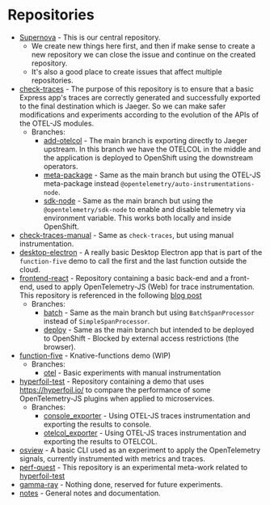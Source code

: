 # Repositories

* [Supernova](https://github.com/obs-nebula/supernova) - This is our central repository.
  * We create new things here first, and then if make sense to create a new repository we can close the issue and continue on the created repository.
  * It's also a good place to create issues that affect multiple repositories.
* [check-traces](https://github.com/obs-nebula/check-traces) - The purpose of this repository is to ensure that a basic Express app's traces are correctly generated and successfully exported to the final destination which is Jaeger. So we can make safer modifications and experiments according to the evolution of the APIs of the OTEL-JS modules.
  * Branches:
    * [add-otelcol](https://github.com/obs-nebula/check-traces/tree/add-otelcol) - The main branch is exporting directly to Jaeger upstream. In this branch we have the OTELCOL in the middle and the application is deployed to OpenShift using the downstream operators.
    * [meta-package](https://github.com/obs-nebula/check-traces/tree/meta-package) - Same as the main branch but using the OTEL-JS meta-package instead `@opentelemetry/auto-instrumentations-node`.
    * [sdk-node](https://github.com/obs-nebula/check-traces/tree/sdk-node) - Same as the main branch but using the `@opentelemetry/sdk-node` to enable and disable telemetry via environment variable. This works both locally and inside OpenShift.
* [check-traces-manual](https://github.com/obs-nebula/check-traces-manual) - Same as `check-traces`, but using manual instrumentation.
* [desktop-electron](https://github.com/obs-nebula/desktop-electron) - A really basic Desktop Electron app that is part of the `function-five` demo to call the first and the last function outside the cloud.
* [frontend-react](https://github.com/obs-nebula/frontend-react) - Repository containing a basic back-end and a front-end, used to apply OpenTelemetry-JS (Web) for trace instrumentation. This repository is referenced in the following [blog post](https://developers.redhat.com/articles/2023/03/22/how-enable-opentelemetry-traces-react-applications#further_reading)
  * Branches:
    * [batch](https://github.com/obs-nebula/frontend-react/tree/batch) - Same as the main branch but using `BatchSpanProcessor` instead of `SimpleSpanProcessor`.
    * [deploy](https://github.com/obs-nebula/frontend-react/tree/deploy) - Same as the main branch but intended to be deployed to OpenShift - Blocked by external access restrictions (the browser).
* [function-five](https://github.com/obs-nebula/function-five) - Knative-functions demo (WIP)
  * Branches:
    * [otel](https://github.com/obs-nebula/function-five/tree/otel) - Basic experiments with manual instrumentation 
* [hyperfoil-test](https://github.com/obs-nebula/hyperfoil-test) - Repository containing a demo that uses https://hyperfoil.io/ to compare the performance of some OpenTelemetry-JS plugins when applied to microservices.
  * Branches:
    * [console_exporter](https://github.com/obs-nebula/hyperfoil-test/tree/console_exporter) - Using OTEL-JS traces instrumentation and exporting the results to console.
    * [otelcol_exporter](https://github.com/obs-nebula/hyperfoil-test/tree/otelcol_exporter) - Using OTEL-JS traces instrumentation and exporting the results to OTELCOL.
* [osview](https://github.com/obs-nebula/osview) - A basic CLI used as an experiment to apply the OpenTelemetry signals, currently instrumented with metrics and traces.
* [perf-quest](https://github.com/obs-nebula/perf-quest) - This repository is an experimental meta-work related to [hyperfoil-test](https://github.com/obs-nebula/hyperfoil-test)
* [gamma-ray](https://github.com/obs-nebula/gamma-ray) - Nothing done, reserved for future experiments.
* [notes](https://github.com/obs-nebula/notes) - General notes and documentation.

